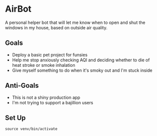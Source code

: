 # AirBot

A personal helper bot that will let me know when to open and shut the windows in my house, based on outside air quality.

## Goals
- Deploy a basic pet project for funsies
- Help me stop anxiously checking AQI and deciding whether to die of heat stroke or smoke inhalation
- Give myself something to do when it's smoky out and I'm stuck inside

## Anti-Goals
- This is not a shiny production app
- I'm not trying to support a bajillion users

## Set Up

`source venv/bin/activate`


